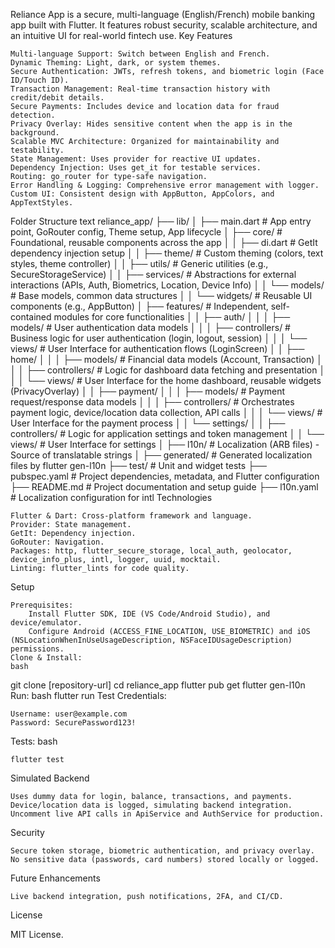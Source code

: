 Reliance App is a secure, multi-language (English/French) mobile banking app built with Flutter. It features robust security, scalable architecture, and an intuitive UI for real-world fintech use.
Key Features

    Multi-language Support: Switch between English and French.
    Dynamic Theming: Light, dark, or system themes.
    Secure Authentication: JWTs, refresh tokens, and biometric login (Face ID/Touch ID).
    Transaction Management: Real-time transaction history with credit/debit details.
    Secure Payments: Includes device and location data for fraud detection.
    Privacy Overlay: Hides sensitive content when the app is in the background.
    Scalable MVC Architecture: Organized for maintainability and testability.
    State Management: Uses provider for reactive UI updates.
    Dependency Injection: Uses get_it for testable services.
    Routing: go_router for type-safe navigation.
    Error Handling & Logging: Comprehensive error management with logger.
    Custom UI: Consistent design with AppButton, AppColors, and AppTextStyles.

Folder Structure
text
reliance_app/
├── lib/
│ ├── main.dart # App entry point, GoRouter config, Theme setup, App lifecycle
│ ├── core/ # Foundational, reusable components across the app
│ │ ├── di.dart # GetIt dependency injection setup
│ │ ├── theme/ # Custom theming (colors, text styles, theme controller)
│ │ ├── utils/ # Generic utilities (e.g., SecureStorageService)
│ │ ├── services/ # Abstractions for external interactions (APIs, Auth, Biometrics, Location, Device Info)
│ │ └── models/ # Base models, common data structures
│ │ └── widgets/ # Reusable UI components (e.g., AppButton)
│ ├── features/ # Independent, self-contained modules for core functionalities
│ │ ├── auth/
│ │ │ ├── models/ # User authentication data models
│ │ │ ├── controllers/ # Business logic for user authentication (login, logout, session)
│ │ │ └── views/ # User Interface for authentication flows (LoginScreen)
│ │ ├── home/
│ │ │ ├── models/ # Financial data models (Account, Transaction)
│ │ │ ├── controllers/ # Logic for dashboard data fetching and presentation
│ │ │ └── views/ # User Interface for the home dashboard, reusable widgets (PrivacyOverlay)
│ │ ├── payment/
│ │ │ ├── models/ # Payment request/response data models
│ │ │ ├── controllers/ # Orchestrates payment logic, device/location data collection, API calls
│ │ │ └── views/ # User Interface for the payment process
│ │ └── settings/
│ │ ├── controllers/ # Logic for application settings and token management
│ │ └── views/ # User Interface for settings
│ ├── l10n/ # Localization (ARB files) - Source of translatable strings
│ ├── generated/ # Generated localization files by flutter gen-l10n
├── test/ # Unit and widget tests
├── pubspec.yaml # Project dependencies, metadata, and Flutter configuration
├── README.md # Project documentation and setup guide
├── l10n.yaml # Localization configuration for intl
Technologies

    Flutter & Dart: Cross-platform framework and language.
    Provider: State management.
    GetIt: Dependency injection.
    GoRouter: Navigation.
    Packages: http, flutter_secure_storage, local_auth, geolocator, device_info_plus, intl, logger, uuid, mocktail.
    Linting: flutter_lints for code quality.

Setup

    Prerequisites:
        Install Flutter SDK, IDE (VS Code/Android Studio), and device/emulator.
        Configure Android (ACCESS_FINE_LOCATION, USE_BIOMETRIC) and iOS (NSLocationWhenInUseUsageDescription, NSFaceIDUsageDescription) permissions.
    Clone & Install:
    bash

git clone [repository-url]
cd reliance_app
flutter pub get
flutter gen-l10n
Run:
bash
flutter run
Test Credentials:

    Username: user@example.com
    Password: SecurePassword123!

Tests:
bash

    flutter test

Simulated Backend

    Uses dummy data for login, balance, transactions, and payments.
    Device/location data is logged, simulating backend integration.
    Uncomment live API calls in ApiService and AuthService for production.

Security

    Secure token storage, biometric authentication, and privacy overlay.
    No sensitive data (passwords, card numbers) stored locally or logged.

Future Enhancements

    Live backend integration, push notifications, 2FA, and CI/CD.

License

MIT License.
